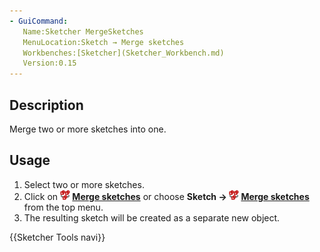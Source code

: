 ```yaml
---
- GuiCommand:
   Name:Sketcher MergeSketches
   MenuLocation:Sketch → Merge sketches
   Workbenches:[Sketcher](Sketcher_Workbench.md)
   Version:0.15
---
```


## Description

Merge two or more sketches into one.

## Usage

1.  Select two or more sketches.
2.  Click on **<img src="images/Sketcher_MergeSketches.svg" width=16px> [Merge sketches](Sketcher_MergeSketches.md)** or choose **Sketch → <img src="images/Sketcher_MergeSketches.svg" width=16px> [Merge sketches](Sketcher_MergeSketches.md)** from the top menu.
3.  The resulting sketch will be created as a separate new object.




 {{Sketcher Tools navi}} 
